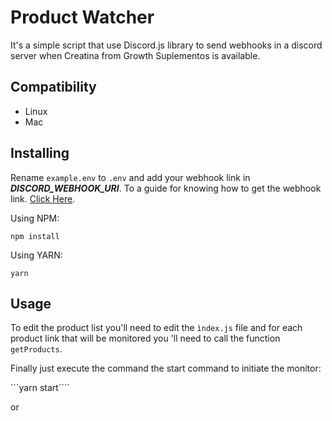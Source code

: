 # Product Watcher

It's a simple script that use Discord.js library to send webhooks in a discord server when Creatina from Growth Suplementos is available.

## Compatibility

- Linux
- Mac

## Installing

Rename ```example.env``` to ```.env``` and add your webhook link in ***DISCORD_WEBHOOK_URI***. To a guide for knowing how to get the webhook link. [Click Here](https://github.com/JVmano/product-watcher/wiki/How-to-get-a-webhook-link).


Using NPM:

```npm install```

Using YARN:

```yarn```

## Usage

To edit the product list you'll need to edit the ```ìndex.js``` file and for each product link that will be monitored you 'll need to call the function ```getProducts```.

Finally just execute the command the start command to initiate the monitor:

```yarn start````

or

```npm run start
